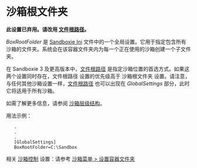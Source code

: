 # 沙箱根文件夹

**此设置已弃用。请改用 [文件根路径](FileRootPath.md)。**

_BoxRootFolder_ 是 [Sandboxie Ini](SandboxieIni.md) 文件中的一个全局设置。它用于指定包含所有沙箱的文件夹。系统会在该容器文件夹内为每一个正在使用的沙箱创建一个子文件夹。

在 Sandboxie 3 及更高版本中，[文件根路径](FileRootPath.md) 是指定沙箱位置的首选方式。如果这两个设置同时存在，文件根路径 设置的优先级高于 沙箱根文件夹 设置。请注意，与任何其他沙箱设置一样，[文件根路径](FileRootPath.md) 也可以出现在 _GlobalSettings_ 部分，此时它将适用于所有沙箱。

如需了解更多信息，请参阅 [沙箱层级结构](SandboxHierarchy.md)。

用法示例：

```
   .
   .
   .
   [GlobalSettings]
   BoxRootFolder=C:\Sandbox
```

相关 [沙箱控制](SandboxieControl.md) 设置：请参考 [沙箱菜单 > 设置容器文件夹](SandboxMenu.md#set-container-folder)
